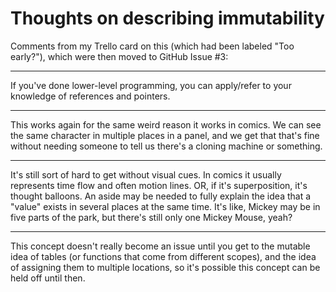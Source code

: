 # Thoughts on describing immutability

Comments from my Trello card on this (which had been labeled "Too early?"), which were then moved to GitHub Issue #3:

---

If you've done lower-level programming, you can apply/refer to your knowledge of references and pointers.

---

This works again for the same weird reason it works in comics. We can see the same character in multiple places in a panel, and we get that that's fine without needing someone to tell us there's a cloning machine or something.

---

It's still sort of hard to get without visual cues. In comics it usually represents time flow and often motion lines. OR, if it's superposition, it's thought balloons. An aside may be needed to fully explain the idea that a "value" exists in several places at the same time. It's like, Mickey may be in five parts of the park, but there's still only one Mickey Mouse, yeah?

---

This concept doesn't really become an issue until you get to the mutable idea of tables (or functions that come from different scopes), and the idea of assigning them to multiple locations, so it's possible this concept can be held off until then.

